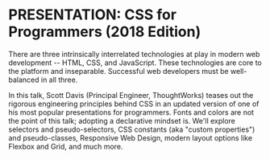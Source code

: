 # PRESENTATION: CSS for Programmers (2018 Edition)

There are three intrinsically interrelated technologies at play in modern web development -- HTML, CSS, and JavaScript. These technologies are core to the platform and inseparable. Successful web developers must be well-balanced in all three.

In this talk, Scott Davis (Principal Engineer, ThoughtWorks) teases out the rigorous engineering principles behind CSS in an updated version of one of his most popular presentations for programmers. Fonts and colors are not the point of this talk; adopting a declarative mindset is. We'll explore selectors and pseudo-selectors, CSS constants (aka "custom properties") and pseudo-classes, Responsive Web Design, modern layout options like Flexbox and Grid, and much more.
